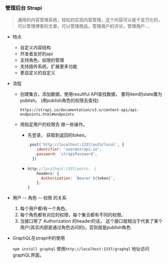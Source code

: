 ### 管理后台 Strapi

> 通用的内容管理系统，轻松的实现内容管理，这个内容可以是千变万化的，可以管理博客的文章，可以管理商品，管理用户的评论，管理用户....

- 特点

  - 自定义内容结构
  - 开发者友好的api
  - 支持角色、权限的管理
  - 支持插件系统，扩展更多功能
  - 更自定义的自定义

- 流程

  - 创建集合，添加数据，使用resultful API查找数据， 要将item的state置为publish。 (用publish角色的权限去查找)

    `https://strapi.io/documentation/v3.x/content-api/api-endpoints.html#endpoints`

  - 用指定用户的权限去 做一些操作。

    - 先登录， 获取到返回的token。

      ```js
      .post('http://localhost:1337/auth/local', {
          identifier: 'user@strapi.io',
          password: 'strapiPassword',
        })
      ```

    - ```js
      http://localhost:1337/posts， {
          headers: {
          	Authorization: `Bearer ${token}`,
          },
      }
      ```

- 用户 -- 角色 -- 权限 的关系

  1. 每个用户都i有一个角色。
  2. 每个角色都有对应的权限，每个集合都有不同的权限。
  3. 当接口带了 Authorization 的header的话， 这个接口就相当于代表了某个用户(其实内部是通过角色访问的)。否则就是publish角色.

- GraphQL在strapi中的使用

  `npm install graphql`  使用`http://localhost:1337/graphql` 地址访问graphQL界面。